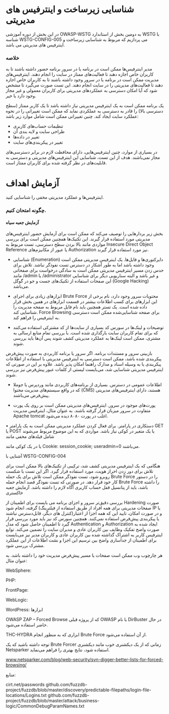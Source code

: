 # شناسایی زیرساخت و اینترفیس های مدیریتی

در این بخش از دوره آموزشی OWASP-WSTG به دومین بخش از استاندارد WSTG با شناسه WSTG-CONFIG-005 می پردازیم که مربوط به شناسایی زیرساخت و اینترفیس های مدیریتی می باشد.
### خلاصه

مدیر اینترفیس‌ها ممکن است در برنامه یا در سرور برنامه حضور داشته باشند تا به کاربران خاص اجازه دهند تا فعالیت‌های ممتاز در سایت را انجام دهند. اینترفیس‌های مدیریت ممکن است در برنامه یا در سرور وجود داشته باشند تا به کاربران خاص اجازه دهند تا فعالیت‌های مدیریتی را در سایت انجام دهند. این تست صورت می‌گیرد تا مشخص شود که آیا امکان دسترسی به عملکردهای مدیریتی برای کاربران معمولی و غیر مجاز وجود دارد یا خیر.

یک برنامه ممکن است به یک اینترفیس مدیریتی نیاز داشته باشد تا یک کاربر ممتاز (سطح دسترسی بالا) را قادر به دسترسی به عملکردی نماید که ممکن است تغییراتی را در نحوه عملکرد سایت ایجاد کند. چنین تغییراتی ممکن است شامل موارد زیر باشد:

* تنظیمات حساب‌های کاربری
* طراحی سایت و لایه بندی آن
* تغییر در داده‌ها
* تغییر در پیکربندی‌های سایت

در بسیاری از موارد، چنین اینترفیس‌هایی، دارای محافظت لازم در برابر دسترسی‌های مجاز نمی‌باشند. هدف از این تست، شناسایی این اینترفیس‌های مدیریتی و دسترسی به قابلیت‌های در نظر گرفته شده برای کاربران ممتاز است.
# آزمایش اهداف

اینترفیس‌ها و عملکرد مدیریتی مخفی را شناسایی کنید.
### چگونه امتحان کنیم.
#### آزمایش جعبه سیاه

بخش زیر بردارهایی را توصیف می‌کند که ممکن است برای آزمایش حضور اینترفیس‌های مدیریتی مورد استفاده قرار گیرند. این تکنیک‌ها همچنین ممکن است برای بررسی مواردی مانند بالا بردن سطح دسترسی، تست مربوط به Insecure Direct Object Reference یا عبور از مکانیزم‌های Authorization نیز مورد استفاده قرار گیرند.

* شناسایی (Enumeration) دایرکتوری‌ها و فایل‌ها. یک اینترفیس مدیریتی ممکن است وجود داشته باشد اما به طور آشکار در دسترس تست نفوذگر نباشد. تلاش برای حدس زدن مسیر اینترفیس مدیریتی ممکن است به سادگی درخواست برای صفحاتی مانند /admin یا /administrator و غیر باشد و البته سناریویی دیگر برای شناسایی این صفحات استفاده از تکنیک‌های جست و جو در گوگل (Google Hacking) می‌باشد.

* ابزارهای زیادی برای اجرای Brute Force محتویات سرور وجود دارد، نام برخی از این ابزارهای برای کسب اطلاعات بیشتر در قسمت ابزارهای در همین بخش قرار داده شده است. یک تستر همچنین باید نام فایل مربوط به صفحه مدیریت را شناسایی کند. Force Browsing برای صفحه شناسایی‌شده ممکن است دسترسی به اینترفیس را فراهم کند.

* توضیحات و لینک‌ها در سورس کد بسیاری از سایت‌ها از کد مشترکی استفاده می‌کنند که برای تمام کاربران سایت بارگذاری شده ‌است. با بررسی تمام منابع ارسالی به مشتری، ممکن است لینک‌ها به عملکرد مدیریتی کشف شوند پس آن‌ها باید بررسی شوند.

 بازبینی سرور و مستندات برنامه. اگر سرور یا برنامه کاربردی به صورت پیش‌فرض پیکربندی شده باشد، ممکن است دسترسی به اینترفیس مدیریتی با استفاده از اطلاعات پیکربندی یا به وسیله اسناد و مدارک راهنما امکان پذیر باشد. علاوه بر این در صورتی که اینترفیس مدیریتی شناسایی شد، می‌بایست لیستی از کلمات عبور پیش‌فرض نیز بررسی شوند.

* اطلاعات عمومی در دسترس. بسیاری از برنامه‌های کاربردی مانند وردپرس یا جوملا که در واقع سیستم‌های مدیریت محتوا (CMS) هستند، دارای اینترفیس‌های مدیریتی پیش‌فرض می‌باشند.

* پورت‌های موجود در سرور. اینترفیس‌های مدیریتی ممکن است بر روی یک پورت متفاوت در سرور میزبان قرار گرفته باشند. به عنوان مثال، اینترفیس مدیریت Apache tomcat اغلب در پورت ۸۰۸۰ دیده می‌شود.

• دستکاری در پارامتر. برای فعال کردن عملکرد مدیریتی ممکن است به یک پارامتر GET یا POST یا یک متغیر در کوکی نیاز باشد. مواردی که به این موضوع مربوط می‌شوند شامل فیلدهای مخفی مانند

یا در یک کوکی مانند Cookie: session_cookie; useradmin=0 می‌باشند.

آشنایی با WSTG-CONFIG-004

هنگامی که یک اینترفیس مدیریتی کشف شد، ترکیبی از تکنیک‌های بالا ممکن است برای تلاش برای دور زدن احراز هویت، مورد استفاده قرار گیرد. اگر این تست با شکست روبرو شود، تست نفوذگر ممکن است تلاش برای یک حمله Brute Force را در دستور کار خود قرار دهد. در صورتی که تست نفوذگر قصد انجام حمله Brute Force را داشته باشد، باید از پتانسیل قفل حساب کاربری آگاه لازم را داشته باشد.
آزمایش جعبه خاکستری

بررسی دقیق‌تر سرور و اجزای برنامه می بایست برای اطمینان از Hardening صورت گرفته، انجام شود (صفحات مدیریتی برای همه افراد از طریق استفاده از فیلترینگ IP یا کنترل های دیگر، قابل‌دسترس نباشند)‏ و در صورت امکان، تایید این که همه اجزا از اعتبار یا پیکربندی پیش‌فرض استفاده نمی‌کنند. همچنین سورس کد نیز باید مورد بررسی قرار گیرد تا اطمینان حاصل شود که مدل Authentication و Authorization ایجاد شده به صورت واضح تفکیک وظایف بین کاربران عادی و مدیران سایت را تضمین می‌کند. توابع اینترفیس کاربر به اشتراک گذاشته شده بین کاربران عادی و کاربران مدیر نیز می‌بایست برای اطمینان از جداسازی واضح بین ترسیم این اجزا و نشت اطلاعات از این عملکرد مشترک بررسی شود.

هر چارچوب وب ممکن است صفحات یا مسیر پیش‌فرض مدیریت خود را داشته باشد. به عنوان مثال:

WebSphere:

PHP:

FrontPage:

WebLogic:

WordPress:
ابزارها

OWASP ZAP – Forced Browse که از پروژه قبلی OWASP با نام DirBuster در حال حاضر استفاده می‌شود.

THC-HYDRA ابزاری که به منظور انجام Brute Force از آن استفاده می‌شود.

توجه داشته باشید که یک Brute Forcer زمانی که از یک دیکشنری خوب مانند دیکشنری Netsparker استفاده شود، نتایج بهتری را فراهم می‌نماید.

www.netsparker.com/blog/web-security/svn-digger-better-lists-for-forced-browsing/

منابع:

cirt.net/passwords
github.com/fuzzdb-project/fuzzdb/blob/master/discovery/predictable-filepaths/login-file-locations/Logins.txt
github.com/fuzzdb-project/fuzzdb/blob/master/attack/business-logic/CommonDebugParamNames.txt
